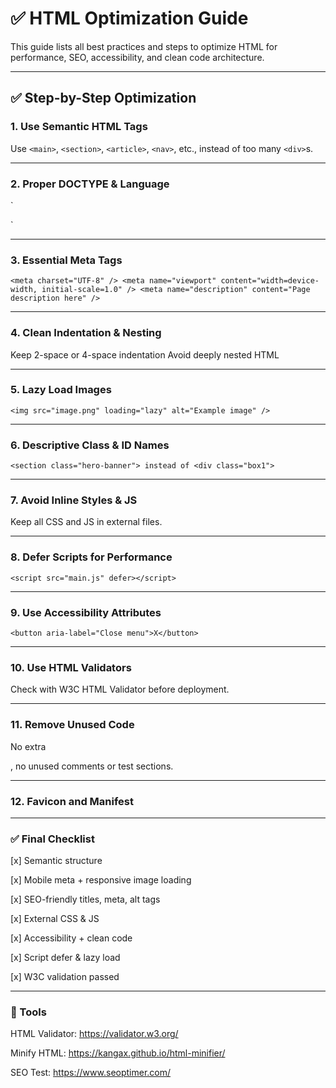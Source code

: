 # ✅ HTML Optimization Guide

This guide lists all best practices and steps to optimize HTML for performance, SEO, accessibility, and clean code architecture.

---

## ✅ Step-by-Step Optimization

### 1. Use Semantic HTML Tags
Use `<main>`, `<section>`, `<article>`, `<nav>`, etc., instead of too many `<div>`s.

---

### 2. Proper DOCTYPE & Language

`<!DOCTYPE html>
<html lang="en">
<meta charset="UTF-8" />
<meta name="viewport" content="width=device-width, initial-scale=1.0" />
<meta name="description" content="Page description here" />`

---

### 3. Essential Meta Tags

`<meta charset="UTF-8" />
<meta name="viewport" content="width=device-width, initial-scale=1.0" />
<meta name="description" content="Page description here" />`

---

### 4. Clean Indentation & Nesting

Keep 2-space or 4-space indentation
Avoid deeply nested HTML

---

### 5. Lazy Load Images

```<img src="image.png" loading="lazy" alt="Example image" />```

---

### 6. Descriptive Class & ID Names

```<section class="hero-banner"> instead of <div class="box1">```

---

### 7. Avoid Inline Styles & JS

Keep all CSS and JS in external files.

---

### 8. Defer Scripts for Performance

`<script src="main.js" defer></script>`

---

### 9. Use Accessibility Attributes

`<button aria-label="Close menu">X</button>`

---

### 10. Use HTML Validators

Check with W3C HTML Validator before deployment.

---

### 11. Remove Unused Code

No extra <div>, no unused comments or test sections.

---

### 12. Favicon and Manifest

<link rel="icon" href="favicon.ico" />
<link rel="manifest" href="site.webmanifest">

---

### ✅ Final Checklist

[x] Semantic structure

[x] Mobile meta + responsive image loading

[x] SEO-friendly titles, meta, alt tags

[x] External CSS & JS

[x] Accessibility + clean code

[x] Script defer & lazy load

[x] W3C validation passed



---

### 📘 Tools

HTML Validator: https://validator.w3.org/

Minify HTML: https://kangax.github.io/html-minifier/

SEO Test: https://www.seoptimer.com/
